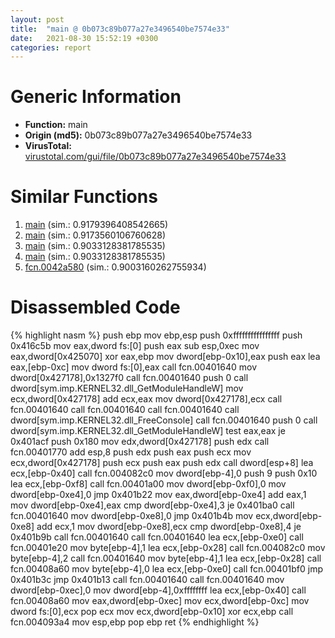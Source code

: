 ```yaml
---
layout: post
title:  "main @ 0b073c89b077a27e3496540be7574e33"
date:   2021-08-30 15:52:19 +0300
categories: report
---
```


# Generic Information
- **Function:** main
- **Origin (md5):** 0b073c89b077a27e3496540be7574e33
- **VirusTotal:** [virustotal.com/gui/file/0b073c89b077a27e3496540be7574e33][virustotal_ref]



# Similar Functions

1. [main][similar_1_ref] (sim.: 0.9179396408542665)
2. [main][similar_2_ref] (sim.: 0.9173560106760628)
3. [main][similar_3_ref] (sim.: 0.9033128381785535)
4. [main][similar_4_ref] (sim.: 0.9033128381785535)
5. [fcn.0042a580][similar_5_ref] (sim.: 0.9003160262755934)


# Disassembled Code

{% highlight nasm %}
push ebp
mov ebp,esp
push 0xffffffffffffffff
push 0x416c5b
mov eax,dword fs:[0]
push eax
sub esp,0xec
mov eax,dword[0x425070]
xor eax,ebp
mov dword[ebp-0x10],eax
push eax
lea eax,[ebp-0xc]
mov dword fs:[0],eax
call fcn.00401640
mov dword[0x427178],0x1327f0
call fcn.00401640
push 0
call dword[sym.imp.KERNEL32.dll_GetModuleHandleW]
mov ecx,dword[0x427178]
add ecx,eax
mov dword[0x427178],ecx
call fcn.00401640
call fcn.00401640
call fcn.00401640
call dword[sym.imp.KERNEL32.dll_FreeConsole]
call fcn.00401640
push 0
call dword[sym.imp.KERNEL32.dll_GetModuleHandleW]
test eax,eax
je 0x401acf
push 0x180
mov edx,dword[0x427178]
push edx
call fcn.00401770
add esp,8
push edx
push eax
push ecx
mov ecx,dword[0x427178]
push ecx
push eax
push edx
call dword[esp+8]
lea ecx,[ebp-0x40]
call fcn.004082c0
mov dword[ebp-4],0
push 9
push 0x10
lea ecx,[ebp-0xf8]
call fcn.00401a00
mov dword[ebp-0xf0],0
mov dword[ebp-0xe4],0
jmp 0x401b22
mov eax,dword[ebp-0xe4]
add eax,1
mov dword[ebp-0xe4],eax
cmp dword[ebp-0xe4],3
je 0x401ba0
call fcn.00401640
mov dword[ebp-0xe8],0
jmp 0x401b4b
mov ecx,dword[ebp-0xe8]
add ecx,1
mov dword[ebp-0xe8],ecx
cmp dword[ebp-0xe8],4
je 0x401b9b
call fcn.00401640
call fcn.00401640
lea ecx,[ebp-0xe0]
call fcn.00401e20
mov byte[ebp-4],1
lea ecx,[ebp-0x28]
call fcn.004082c0
mov byte[ebp-4],2
call fcn.00401640
mov byte[ebp-4],1
lea ecx,[ebp-0x28]
call fcn.00408a60
mov byte[ebp-4],0
lea ecx,[ebp-0xe0]
call fcn.00401bf0
jmp 0x401b3c
jmp 0x401b13
call fcn.00401640
call fcn.00401640
mov dword[ebp-0xec],0
mov dword[ebp-4],0xffffffff
lea ecx,[ebp-0x40]
call fcn.00408a60
mov eax,dword[ebp-0xec]
mov ecx,dword[ebp-0xc]
mov dword fs:[0],ecx
pop ecx
mov ecx,dword[ebp-0x10]
xor ecx,ebp
call fcn.004093a4
mov esp,ebp
pop ebp
ret 
{% endhighlight %}


[similar_1_ref]: /report/main@adc325bca51b67a67785e7e986af8b4d
[similar_2_ref]: /report/main@d701bfe1b2c669cec1fe384fdc108bfb
[similar_3_ref]: /report/main@d9b85b9b67587bbf2112c62164413bd8
[similar_4_ref]: /report/main@368dd66411b8b6ce2bcd15b0e14af5c0
[similar_5_ref]: /report/fcn.0042a580@279a61b1e76da49531f1f16fd1102a2d
[virustotal_ref]: https://www.virustotal.com/gui/file/0b073c89b077a27e3496540be7574e33